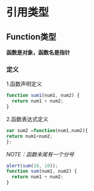 # 引用类型
## Function类型
**函数是对象，函数名是指针**
### 定义
1.函数声明定义
```javascript
function sum1(num1, num2) {
  return num1 + num2;
}
```
2.函数表达式定义
```javascript
var sum2 =function(num1,num2){
return num1+num2;
};
```
*NOTE：函数末尾有一个分号*
```javascript
alert(sum(10, 10));
function sum(num1, num2) {
  return num1 + num2;
}
```
